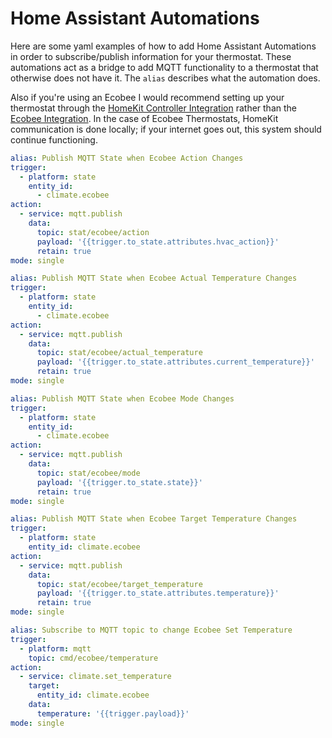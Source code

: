 # Home Assistant Automations

Here are some yaml examples of how to add Home Assistant Automations in order to subscribe/publish information for your thermostat. These automations act as a bridge to add MQTT functionality to a thermostat that otherwise does not have it. The `alias` describes what the automation does.

Also if you're using an Ecobee I would recommend setting up your thermostat through the [HomeKit Controller Integration](https://www.home-assistant.io/integrations/homekit_controller/) rather than the [Ecobee Integration](https://www.home-assistant.io/integrations/ecobee/). In the case of Ecobee Thermostats, HomeKit communication is done locally; if your internet goes out, this system should continue functioning.

```yaml
alias: Publish MQTT State when Ecobee Action Changes
trigger:
  - platform: state
    entity_id:
      - climate.ecobee
action:
  - service: mqtt.publish
    data:
      topic: stat/ecobee/action
      payload: '{{trigger.to_state.attributes.hvac_action}}'
      retain: true
mode: single
```

```yaml
alias: Publish MQTT State when Ecobee Actual Temperature Changes
trigger:
  - platform: state
    entity_id:
      - climate.ecobee
action:
  - service: mqtt.publish
    data:
      topic: stat/ecobee/actual_temperature
      payload: '{{trigger.to_state.attributes.current_temperature}}'
      retain: true
mode: single
```

```yaml
alias: Publish MQTT State when Ecobee Mode Changes
trigger:
  - platform: state
    entity_id:
      - climate.ecobee
action:
  - service: mqtt.publish
    data:
      topic: stat/ecobee/mode
      payload: '{{trigger.to_state.state}}'
      retain: true
mode: single
```

```yaml
alias: Publish MQTT State when Ecobee Target Temperature Changes
trigger:
  - platform: state
    entity_id: climate.ecobee
action:
  - service: mqtt.publish
    data:
      topic: stat/ecobee/target_temperature
      payload: '{{trigger.to_state.attributes.temperature}}'
      retain: true
mode: single
```

```yaml
alias: Subscribe to MQTT topic to change Ecobee Set Temperature
trigger:
  - platform: mqtt
    topic: cmd/ecobee/temperature
action:
  - service: climate.set_temperature
    target:
      entity_id: climate.ecobee
    data:
      temperature: '{{trigger.payload}}'
mode: single
```
